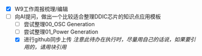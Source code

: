 - [x] W9工作周报梳理/编辑
- [ ] 向AI提问，做出一个比较适合整理DDIC芯片的知识点应用模板
	- [ ] 尝试整理00_OSC Generation
	- [ ] 尝试整理01_Power Generation
	- [x] 进行github同步上传
	*注意此待办在执行时，尽量用自己的话说，如果要引用的，请用块引用*
